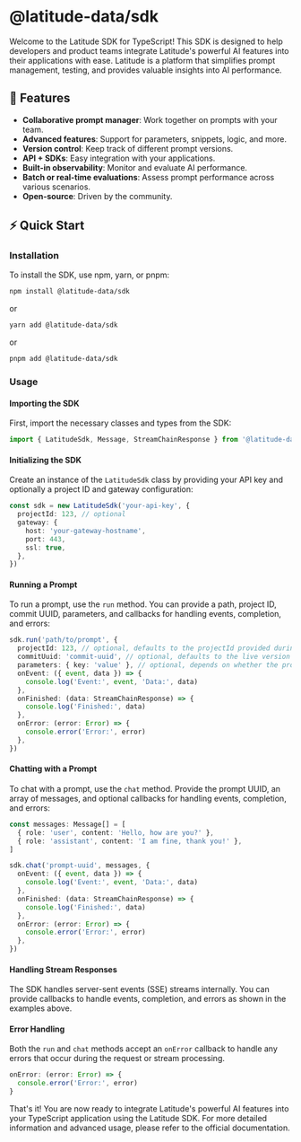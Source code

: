 # @latitude-data/sdk

Welcome to the Latitude SDK for TypeScript! This SDK is designed to help developers and product teams integrate Latitude's powerful AI features into their applications with ease. Latitude is a platform that simplifies prompt management, testing, and provides valuable insights into AI performance.

## 🌟 Features

- **Collaborative prompt manager**: Work together on prompts with your team.
- **Advanced features**: Support for parameters, snippets, logic, and more.
- **Version control**: Keep track of different prompt versions.
- **API + SDKs**: Easy integration with your applications.
- **Built-in observability**: Monitor and evaluate AI performance.
- **Batch or real-time evaluations**: Assess prompt performance across various scenarios.
- **Open-source**: Driven by the community.

## ⚡ Quick Start

### Installation

To install the SDK, use npm, yarn, or pnpm:

```bash
npm install @latitude-data/sdk
```

or

```bash
yarn add @latitude-data/sdk
```

or

```bash
pnpm add @latitude-data/sdk
```

### Usage

#### Importing the SDK

First, import the necessary classes and types from the SDK:

```typescript
import { LatitudeSdk, Message, StreamChainResponse } from '@latitude-data/sdk'
```

#### Initializing the SDK

Create an instance of the `LatitudeSdk` class by providing your API key and optionally a project ID and gateway configuration:

```typescript
const sdk = new LatitudeSdk('your-api-key', {
  projectId: 123, // optional
  gateway: {
    host: 'your-gateway-hostname',
    port: 443,
    ssl: true,
  },
})
```

#### Running a Prompt

To run a prompt, use the `run` method. You can provide a path, project ID, commit UUID, parameters, and callbacks for handling events, completion, and errors:

```typescript
sdk.run('path/to/prompt', {
  projectId: 123, // optional, defaults to the projectId provided during initialization
  commitUuid: 'commit-uuid', // optional, defaults to the live version
  parameters: { key: 'value' }, // optional, depends on whether the prompt expects parameters
  onEvent: ({ event, data }) => {
    console.log('Event:', event, 'Data:', data)
  },
  onFinished: (data: StreamChainResponse) => {
    console.log('Finished:', data)
  },
  onError: (error: Error) => {
    console.error('Error:', error)
  },
})
```

#### Chatting with a Prompt

To chat with a prompt, use the `chat` method. Provide the prompt UUID, an array of messages, and optional callbacks for handling events, completion, and errors:

```typescript
const messages: Message[] = [
  { role: 'user', content: 'Hello, how are you?' },
  { role: 'assistant', content: 'I am fine, thank you!' },
]

sdk.chat('prompt-uuid', messages, {
  onEvent: ({ event, data }) => {
    console.log('Event:', event, 'Data:', data)
  },
  onFinished: (data: StreamChainResponse) => {
    console.log('Finished:', data)
  },
  onError: (error: Error) => {
    console.error('Error:', error)
  },
})
```

#### Handling Stream Responses

The SDK handles server-sent events (SSE) streams internally. You can provide callbacks to handle events, completion, and errors as shown in the examples above.

#### Error Handling

Both the `run` and `chat` methods accept an `onError` callback to handle any errors that occur during the request or stream processing.

```typescript
onError: (error: Error) => {
  console.error('Error:', error)
}
```

That's it! You are now ready to integrate Latitude's powerful AI features into your TypeScript application using the Latitude SDK. For more detailed information and advanced usage, please refer to the official documentation.
